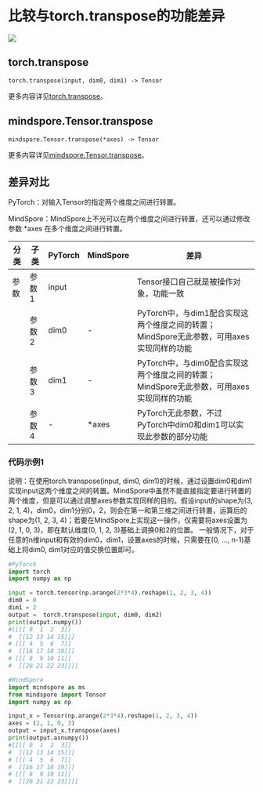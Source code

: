 # 比较与torch.transpose的功能差异

<a href="https://gitee.com/mindspore/docs/blob/r2.0.0-alpha/docs/mindspore/source_zh_cn/note/api_mapping/pytorch_diff/mindspore.Tensor.transpose.md" target="_blank"><img src="https://mindspore-website.obs.cn-north-4.myhuaweicloud.com/website-images/r2.0.0-alpha/resource/_static/logo_source.png"></a>

## torch.transpose

```text
torch.transpose(input, dim0, dim1) -> Tensor
```

更多内容详见[torch.transpose](https://pytorch.org/docs/1.8.1/generated/torch.transpose)。

## mindspore.Tensor.transpose

```text
mindspore.Tensor.transpose(*axes) -> Tensor
```

更多内容详见[mindspore.Tensor.transpose](https://www.mindspore.cn/docs/zh-CN/r2.0.0-alpha/api_python/mindspore/Tensor/mindspore.Tensor.transpose.html)。

## 差异对比

PyTorch：对输入Tensor的指定两个维度之间进行转置。

MindSpore：MindSpore上不光可以在两个维度之间进行转置，还可以通过修改参数 *axes 在多个维度之间进行转置。

| 分类 | 子类 |PyTorch | MindSpore | 差异 |
| --- | --- | --- | --- |---|
|参数 | 参数1 | input |  |Tensor接口自己就是被操作对象，功能一致|
| | 参数2 | dim0 | - | PyTorch中，与dim1配合实现这两个维度之间的转置；MindSpore无此参数，可用axes实现同样的功能|
| | 参数3 | dim1 | - | PyTorch中，与dim0配合实现这两个维度之间的转置；MindSpore无此参数，可用axes实现同样的功能|
| | 参数4 | - | *axes | PyTorch无此参数，不过PyTorch中dim0和dim1可以实现此参数的部分功能|

### 代码示例1

说明：在使用torch.transpose(input, dim0, dim1)的时候，通过设置dim0和dim1实现input这两个维度之间的转置。MindSpore中虽然不能直接指定要进行转置的两个维度，但是可以通过调整axes参数实现同样的目的。假设input的shape为(3, 2, 1, 4)，dim0，dim1分别0，2，则会在第一和第三维之间进行转置，运算后的shape为(1, 2, 3, 4)；若要在MindSpore上实现这一操作，仅需要将axes设置为(2, 1, 0, 3)，即在默认维度(0, 1, 2, 3)基础上调换0和2的位置。
一般情况下，对于任意的n维input和有效的dim0，dim1，设置axes的时候，只需要在(0, ..., n-1)基础上将dim0, dim1对应的值交换位置即可。

```python
#PyTorch
import torch
import numpy as np

input = torch.tensor(np.arange(2*3*4).reshape(1, 2, 3, 4))
dim0 = 0
dim1 = 2
output =  torch.transpose(input, dim0, dim2)
print(output.numpy())
#[[[[ 0  1  2  3]]
#  [[12 13 14 15]]]
# [[[ 4  5  6  7]]
#  [[16 17 18 19]]]
# [[[ 8  9 10 11]]
#  [[20 21 22 23]]]]

#MindSpore
import mindspore as ms
from mindspore import Tensor
import numpy as np

input_x = Tensor(np.arange(2*3*4).reshape(1, 2, 3, 4))
axes = (2, 1, 0, 3)
output = input_x.transpose(axes)
print(output.asnumpy())
#[[[[ 0  1  2  3]]
#  [[12 13 14 15]]]
# [[[ 4  5  6  7]]
#  [[16 17 18 19]]]
# [[[ 8  9 10 11]]
#  [[20 21 22 23]]]]
```
